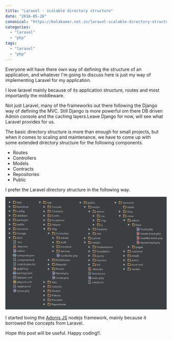 ```yaml
---
title: "Laravel - scalable directory structure"
date: "2016-05-26"
canonical: "https://balakumar.net.in/laravel-scalable-directory-structure/"
categories: 
  - "laravel"
  - "php"
tags: 
  - "laravel"
  - "php"
---
```


Everyone will have there own way of defining the structure of an application, and whatever I'm going to discuss here is just my way of implementing Laravel for my application.

I love laravel mainly because of its application structure, routes and most importantly the middleware.

Not just Laravel, many of the frameworks out there following the Django way of defining the MVC. Still Django is more powerful om there DB driven Admin console and the caching layers.Leave Django for now, will see what Laravel provides for us.

The basic directory structure is more than enough for small projects, but when it comes to scaling and maintenance, we have to come up with some extended directory structure for the following components.

- Routes
- Controllers
- Models
- Contracts
- Repositories
- Public

I prefer the Laravel directory structure in the following way.

![laravel-directory-structure](./images/laravel-directory-structure.png)

I started loving the [Adonis JS](http://www.adonisjs.com) nodejs framework, mainly because it borrowed the concepts from Laravel.

Hope this post will be useful. Happy coding!!.
